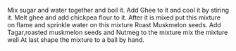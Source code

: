 Mix sugar and water together and boil it.
Add Ghee to it and cool it by stiring it.
Melt ghee and add chickpea flour to it.
After it is mixed put this mixture on flame and sprinkle water on this mixture
Roast Muskmelon seeds.
Add Tagar,roasted muskmelon seeds and Nutmeg to the mixture
mix the mixture well
At last shape the mixture to a ball by hand.